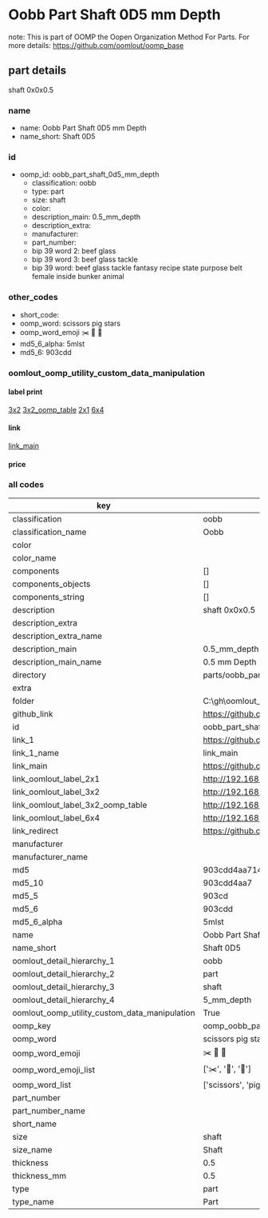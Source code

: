 # Oobb Part Shaft 0D5 mm Depth  

note: This is part of OOMP the Oopen Organization Method For Parts. For more details: https://github.com/oomlout/oomp_base

##  part details
  



shaft 0x0x0.5



### name
* name: Oobb Part Shaft 0D5 mm Depth
* name_short: Shaft 0D5 
### id
* oomp_id: oobb_part_shaft_0d5_mm_depth
  * classification: oobb
  * type: part
  * size: shaft
  * color: 
  * description_main: 0.5_mm_depth
  * description_extra: 
  * manufacturer: 
  * part_number: 
  * bip 39 word 2: beef glass
  * bip 39 word 3: beef glass tackle
  * bip 39 word: beef glass tackle fantasy recipe state purpose belt female inside bunker animal

### other_codes
* short_code: 
* oomp_word: scissors pig stars
* oomp_word_emoji :scissors: :pig: :stars:
* md5_6_alpha: 5mlst
* md5_6: 903cdd






### oomlout_oomp_utility_custom_data_manipulation
#### label print
[3x2](http://192.168.1.245:1112/?label=oomp%205mlst)
[3x2_oomp_table](http://192.168.1.108:1112/?label=oomp%205mlst)
[2x1](http://192.168.1.242:1112/?label=oomp%205mlst)
[6x4](http://192.168.1.55:1112/?label=oomp%205mlst)    

#### link

[link_main](https://github.com/oomlout/oomlout_oobb_version_4_generated_parts/tree/main/navigation_oomp/oobb/part/shaft/0.5_mm_depth/part)                              

#### price







### all codes 
| key | value |  
| --- | --- |  
| classification | oobb |  
| classification_name | Oobb |  
| color |  |  
| color_name |  |  
| components | [] |  
| components_objects | [] |  
| components_string | [] |  
| description | shaft 0x0x0.5 |  
| description_extra |  |  
| description_extra_name |  |  
| description_main | 0.5_mm_depth |  
| description_main_name | 0.5 mm Depth |  
| directory | parts/oobb_part_shaft_0d5_mm_depth |  
| extra |  |  
| folder | C:\gh\oomlout_oobb_version_4_generated_parts\parts\oobb_part_shaft_0d5_mm_depth |  
| github_link | https://github.com/oomlout/oomlout_oomp_part_src/tree/main/parts/oobb_part_shaft_0d5_mm_depth |  
| id | oobb_part_shaft_0d5_mm_depth |  
| link_1 | https://github.com/oomlout/oomlout_oobb_version_4_generated_parts/tree/main/navigation_oomp/oobb/part/shaft/0.5_mm_depth/part |  
| link_1_name | link_main |  
| link_main | https://github.com/oomlout/oomlout_oobb_version_4_generated_parts/tree/main/navigation_oomp/oobb/part/shaft/0.5_mm_depth/part |  
| link_oomlout_label_2x1 | http://192.168.1.242:1112/?label=oomp%205mlst |  
| link_oomlout_label_3x2 | http://192.168.1.245:1112/?label=oomp%205mlst |  
| link_oomlout_label_3x2_oomp_table | http://192.168.1.108:1112/?label=oomp%205mlst |  
| link_oomlout_label_6x4 | http://192.168.1.55:1112/?label=oomp%205mlst |  
| link_redirect | https://github.com/oomlout/oomlout_oobb_version_4_generated_parts/tree/main/parts/oobb_shaft_0d5 |  
| manufacturer |  |  
| manufacturer_name |  |  
| md5 | 903cdd4aa714f5cf5359d531ba18b8a0 |  
| md5_10 | 903cdd4aa7 |  
| md5_5 | 903cd |  
| md5_6 | 903cdd |  
| md5_6_alpha | 5mlst |  
| name | Oobb Part Shaft 0D5 mm Depth |  
| name_short | Shaft 0D5  |  
| oomlout_detail_hierarchy_1 | oobb |  
| oomlout_detail_hierarchy_2 | part |  
| oomlout_detail_hierarchy_3 | shaft |  
| oomlout_detail_hierarchy_4 | 5_mm_depth |  
| oomlout_oomp_utility_custom_data_manipulation | True |  
| oomp_key | oomp_oobb_part_shaft_0d5_mm_depth |  
| oomp_word | scissors pig stars |  
| oomp_word_emoji | :scissors: :pig: :stars: |  
| oomp_word_emoji_list | [':scissors:', ':pig:', ':stars:'] |  
| oomp_word_list | ['scissors', 'pig', 'stars'] |  
| part_number |  |  
| part_number_name |  |  
| short_name |  |  
| size | shaft |  
| size_name | Shaft |  
| thickness | 0.5 |  
| thickness_mm | 0.5 |  
| type | part |  
| type_name | Part |  

